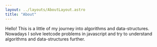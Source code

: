 ```yaml
---
layout: ../layouts/AboutLayout.astro
title: "About"
---
```


Hello! This is a little of my journey into algorithms and data-structures. Nowadays I solve leetcode problems in javascript and try to understand algorithms and data-structures further.
